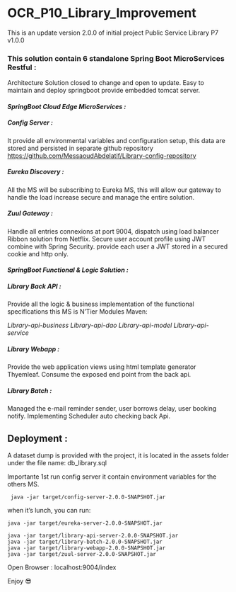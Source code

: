 # **OCR_P10_Library_Improvement**
This is an update version 2.0.0 of initial project Public Service Library P7 v1.0.0

### **This solution contain 6 standalone Spring Boot MicroServices Restful :**

Architecture Solution closed to change and open to update.
Easy to maintain and deploy springboot provide embedded tomcat server.

#### _SpringBoot Cloud Edge MicroServices :_

##### **Config Server :**
It provide all environmental variables and configuration setup, this data are stored and persisted in separate github repository https://github.com/MessaoudAbdelatif/Library-config-repository

##### **Eureka Discovery :**
All the MS will be subscribing to Eureka MS, this will allow our gateway to handle the load increase secure and manage the entire solution.

##### **Zuul Gateway :** 
Handle all entries connexions at port 9004, dispatch using load balancer Ribbon solution from Netflix.
Secure user account profile using JWT combine with Spring Security.
provide each user a JWT stored in a secured cookie and http only.

#### _SpringBoot Functional & Logic Solution :_

##### **Library Back API :**
Provide all the logic & business implementation of the functional specifications this MS is N’Tier Modules Maven:

_Library-api-business
Library-api-dao
Library-api-model
Library-api-service_

##### **Library Webapp :**
Provide the web application views using html template generator Thyemleaf.
Consume the exposed end point from the back api.

##### **Library Batch :** 
Managed the e-mail reminder sender, user borrows delay, user booking notify.
Implementing Scheduler auto checking back Api.

## Deployment :

A dataset dump is provided with the project, it is located in the assets folder under the file name: db_library.sql 

Importante 1st run config server it contain environment variables for the others MS.

     java -jar target/config-server-2.0.0-SNAPSHOT.jar

when it’s lunch,  you can run:

    java -jar target/eureka-server-2.0.0-SNAPSHOT.jar

    java -jar target/library-api-server-2.0.0-SNAPSHOT.jar
    java -jar target/library-batch-2.0.0-SNAPSHOT.jar
    java -jar target/library-webapp-2.0.0-SNAPSHOT.jar
    java -jar target/zuul-server-2.0.0-SNAPSHOT.jar
    
    
Open Browser : localhost:9004/index 

Enjoy 😎
